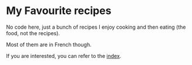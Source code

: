My Favourite recipes
====================

No code here, just a bunch of recipes I enjoy cooking and then eating (the
food, not the recipes).

Most of them are in French though.

If you are interested, you can refer to the [index](index.md).
